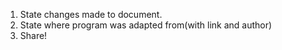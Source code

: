 1. State changes made to document.
2. State where program was adapted from(with link and author)
3. Share!
